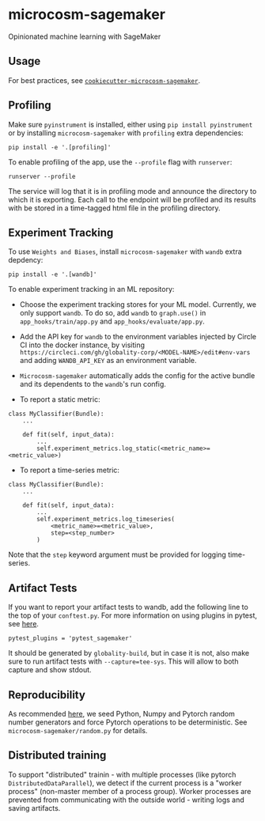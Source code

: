 # microcosm-sagemaker
Opinionated machine learning with SageMaker

## Usage
For best practices, see
[`cookiecutter-microcosm-sagemaker`](https://github.com/globality-corp/cookiecutter-microcosm-sagemaker).

## Profiling
Make sure `pyinstrument` is installed, either using `pip install pyinstrument` or by installing `microcosm-sagemaker` with `profiling` extra dependencies:

```
pip install -e '.[profiling]'
```

To enable profiling of the app, use the `--profile` flag with `runserver`:

```
runserver --profile
```

The service will log that it is in profiling mode and announce the directory to which it is exporting. Each call to the endpoint will be profiled and its results with be stored in a time-tagged html file in the profiling directory.

## Experiment Tracking
To use `Weights and Biases`, install `microcosm-sagemaker` with `wandb` extra depdency:

```
pip install -e '.[wandb]'
```

To enable experiment tracking in an ML repository:

* Choose the experiment tracking stores for your ML model. Currently, we only support `wandb`. To do so, add `wandb` to `graph.use()` in `app_hooks/train/app.py` and `app_hooks/evaluate/app.py`.

* Add the API key for `wandb` to the environment variables injected by Circle CI into the docker instance, by visiting `https://circleci.com/gh/globality-corp/<MODEL-NAME>/edit#env-vars` and adding `WANDB_API_KEY` as an environment variable.

* `Microcosm-sagemaker` automatically adds the config for the active bundle and its dependents to the `wandb`'s run config.

* To report a static metric:

```
class MyClassifier(Bundle):
    ...

    def fit(self, input_data):
        ...
        self.experiment_metrics.log_static(<metric_name>=<metric_value>)
```

* To report a time-series metric:

```
class MyClassifier(Bundle):
    ...

    def fit(self, input_data):
        ...
        self.experiment_metrics.log_timeseries(
            <metric_name>=<metric_value>,
            step=<step_number>
        )
```

Note that the `step` keyword argument must be provided for logging time-series.

## Artifact Tests

If you want to report your artifact tests to wandb, add the following line to the top of your `conftest.py`. 
For more information on using plugins in pytest, see [here](https://docs.pytest.org/en/6.2.x/plugins.html#requiring-loading-plugins-in-a-test-module-or-conftest-file).

```
pytest_plugins = 'pytest_sagemaker'
```

It should be generated by `globality-build`, but in case it is not, also make sure to run artifact
 tests with `--capture=tee-sys`. This will allow to both capture and show stdout.  

## Reproducibility

As recommended [here](https://pytorch.org/docs/stable/notes/randomness.html), we seed Python, 
 Numpy and Pytorch random number generators and force Pytorch operations to be deterministic. See 
`microcosm-sagemaker/random.py` for details.

## Distributed training

To support "distributed" trainin - with multiple processes (like pytorch `DistributedDataParallel`),
we detect if the current process is a "worker process" (non-master member of a process group).
Worker processes are prevented from communicating with the outside world - writing logs and
saving artifacts.
